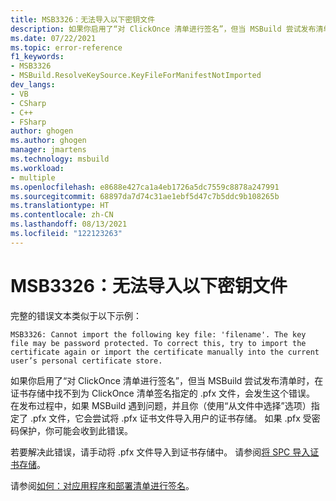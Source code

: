 ```yaml
---
title: MSB3326：无法导入以下密钥文件
description: 如果你启用了“对 ClickOnce 清单进行签名”，但当 MSBuild 尝试发布清单时，在证书存储中找不到为 ClickOnce 清单签名指定的 .pfx 文件，会发生这个错误。
ms.date: 07/22/2021
ms.topic: error-reference
f1_keywords:
- MSB3326
- MSBuild.ResolveKeySource.KeyFileForManifestNotImported
dev_langs:
- VB
- CSharp
- C++
- FSharp
author: ghogen
ms.author: ghogen
manager: jmartens
ms.technology: msbuild
ms.workload:
- multiple
ms.openlocfilehash: e8688e427ca1a4eb1726a5dc7559c8878a247991
ms.sourcegitcommit: 68897da7d74c31ae1ebf5d47c7b5ddc9b108265b
ms.translationtype: HT
ms.contentlocale: zh-CN
ms.lasthandoff: 08/13/2021
ms.locfileid: "122123263"
---
```

# <a name="msb3326-cannot-import-the-following-key-file"></a>MSB3326：无法导入以下密钥文件

完整的错误文本类似于以下示例：

```output
MSB3326: Cannot import the following key file: 'filename'. The key file may be password protected. To correct this, try to import the certificate again or import the certificate manually into the current user’s personal certificate store.
```

如果你启用了“对 ClickOnce 清单进行签名”，但当 MSBuild 尝试发布清单时，在证书存储中找不到为 ClickOnce 清单签名指定的 .pfx 文件，会发生这个错误。 在发布过程中，如果 MSBuild 遇到问题，并且你（使用“从文件中选择”选项）指定了 .pfx 文件，它会尝试将 .pfx 证书文件导入用户的证书存储。 如果 .pfx 受密码保护，你可能会收到此错误。

若要解决此错误，请手动将 .pfx 文件导入到证书存储中。 请参阅[将 SPC 导入证书存储](/windows-hardware/drivers/install/importing-an-spc-into-a-certificate-store)。

请参阅[如何：对应用程序和部署清单进行签名](../../ide/how-to-sign-application-and-deployment-manifests.md)。
